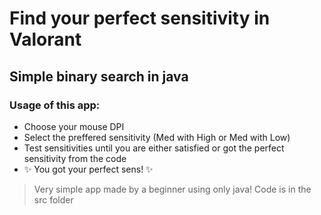 # Find your perfect sensitivity in **Valorant**

## Simple binary search in java

### Usage of this app:
- Choose your mouse DPI
- Select the preffered sensitivity (Med with High or Med with Low)
- Test sensitivities until you are either satisfied or got the perfect sensitivity from the code
-   ✨ You got your perfect sens!  ✨


> Very simple app made by a beginner using only java!
> Code is in the src folder









